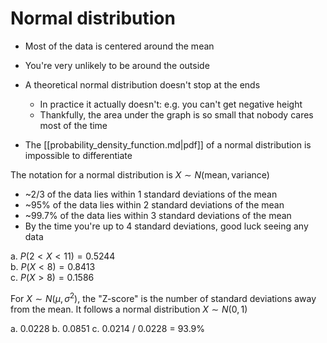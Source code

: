 # Normal distribution

- Most of the data is centered around the mean
- You're very unlikely to be around the outside
- A theoretical normal distribution doesn't stop at the ends

  - In practice it actually doesn't: e.g. you can't get negative height
  - Thankfully, the area under the graph is so small that nobody cares most of
    the time

- The [[probability_density_function.md|pdf]] of a normal distribution is
  impossible to differentiate

The notation for a normal distribution is $X\sim N(\text{mean}, \text{variance})$

- ~2/3 of the data lies within 1 standard deviations of the mean
- ~95% of the data lies within 2 standard deviations of the mean
- ~99.7% of the data lies within 3 standard deviations of the mean
- By the time you're up to 4 standard deviations, good luck seeing any data

a. $P(2 < X < 11) = 0.5244$  
b. $P(X < 8) = 0.8413$  
c. $P(X > 8) = 0.1586$  

For $X\sim N(\mu, \sigma^2)$, the "Z-score" is the number of standard deviations
away from the mean. It follows a normal distribution $X\sim N(0, 1)$

a. 0.0228
b. 0.0851
c. 0.0214 / 0.0228 = 93.9%


